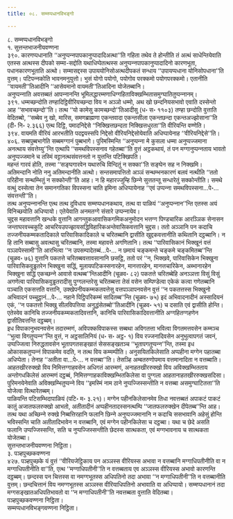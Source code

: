 ```yaml
---
title: ०८. सम्मप्पधानविभङ्गो

---
```

८. सम्मप्पधानविभङ्गो  
१. सुत्तन्तभाजनीयवण्णना  
३९०. कारणप्पधानाति ‘‘अनुप्पन्‍नपापकानुप्पादादिअत्था’’ति गहिता तथेव ते होन्तीति तं अत्थं साधेन्तियेवाति एतस्स अत्थस्स दीपको सम्मा-सद्दोति यथाधिप्पेतत्थस्स अनुप्पन्‍नपापकानुप्पादादिनो कारणभूता, पधानकारणभूताति अत्थो। सम्मासद्दस्स उपाययोनिसोअत्थदीपकतं सन्धाय ‘‘उपायप्पधाना योनिसोपधाना’’ति वुत्तम्। पटिपन्‍नकोति भावनमनुयुत्तो। भुसं योगो पयोगो, पयोगोव परक्‍कमो पयोगपरक्‍कमो। एतानीति ‘‘वायमती’’तिआदीनि ‘‘आसेवमानो वायमती’’तिआदिना योजेतब्बानि।  
अनुप्पन्‍नाति अवत्तब्बतं आपन्‍नानन्ति भूमिलद्धारम्मणाधिग्गहिताविक्खम्भितासमुग्घातितुप्पन्‍नानम्।  
३९१. धम्मच्छन्दोति तण्हादिट्ठिवीरियच्छन्दा विय न अञ्‍ञो धम्मो, अथ खो छन्दनियसभावो एवाति दस्सेन्तो आह ‘‘सभावच्छन्दो’’ति। तत्थ ‘‘यो कामेसु कामच्छन्दो’’तिआदीसु (ध॰ स॰ ११०३) तण्हा छन्दोति वुत्ताति वेदितब्बो, ‘‘सब्बेव नु खो, मारिस, समणब्राह्मणा एकन्तवादा एकन्तसीला एकन्तछन्दा एकन्तअज्झोसाना’’ति (दी॰ नि॰ २.३६६) एत्थ दिट्ठि, पमादनिद्देसे ‘‘निक्खित्तछन्दता निक्खित्तधुरता’’ति वीरियन्ति वण्णेति।  
३९४. वायमति वीरियं आरभतीति पदद्वयस्सपि निद्देसो वीरियनिद्देसोयेवाति अधिप्पायेनाह ‘‘वीरियनिद्देसे’’ति।  
४०६. सब्बपुब्बभागेति सब्बमग्गानं पुब्बभागे। पुरिमस्मिन्ति ‘‘अनुप्पन्‍ना मे कुसला धम्मा अनुप्पज्‍जमाना अनत्थाय संवत्तेय्यु’’न्ति एत्थापि ‘‘समथविपस्सनाव गहेतब्बा’’ति वुत्तं अट्ठकथायं, तं पन मग्गानुप्पन्‍नताय भावतो अनुप्पज्‍जमाने च तस्मिं वट्टानत्थसंवत्तनतो न युत्तन्ति पटिक्खिपति।  
महन्तं गारवं होति, तस्मा ‘‘सङ्घगारवेन यथारुचि विन्दितुं न सक्‍का’’ति सङ्घेन सह न निक्खमि। अतिमन्दानि नोति ननु अतिमन्दानीति अत्थो। सन्तसमापत्तितो अञ्‍ञं सन्थम्भनकारणं बलवं नत्थीति ‘‘ततो परिहीना सन्थम्भितुं न सक्‍कोन्ती’’ति आह। न हि महारज्‍जुम्हि छिन्‍ने सुत्ततन्तू सन्धारेतुं सक्‍कोन्तीति। समथे वत्थुं दस्सेत्वा तेन समानगतिका विपस्सना चाति इमिना अधिप्पायेनाह ‘‘एवं उप्पन्‍ना समथविपस्सना…पे॰… संवत्तन्ती’’ति।  
तत्थ अनुप्पन्‍नानन्ति एत्थ तत्थ दुविधाय सम्मप्पधानकथाय, तत्थ वा पाळियं ‘‘अनुप्पन्‍नान’’न्ति एतस्स अयं विनिच्छयोति अधिप्पायो। एतेयेवाति अनमतग्गे संसारे उप्पन्‍नायेव।  
चुद्दस महावत्तानि खन्धके वुत्तानि आगन्तुकआवासिकगमिकअनुमोदन भत्तग्ग पिण्डचारिक आरञ्‍ञिक सेनासन जन्ताघरवच्‍चकुटि आचरियउपज्झायसद्धिविहारिकअन्तेवासिकवत्तानि चुद्दस। ततो अञ्‍ञानि पन कदाचि तज्‍जनीयकम्मकतादिकाले पारिवासिकादिकाले च चरितब्बानि द्वासीति खुद्दकवत्तानीति कथितानि दट्ठब्बानि। न हि तानि सब्बासु अवत्थासु चरितब्बानि, तस्मा महावत्ते अगणितानि। तत्थ ‘‘पारिवासिकानं भिक्खूनं वत्तं पञ्‍ञापेस्सामी’’ति आरभित्वा ‘‘न उपसम्पादेतब्बं…पे॰… न छमायं चङ्कमन्ते चङ्कमे चङ्कमितब्ब’’न्ति (चूळव॰ ७६) वुत्तानि पकतत्ते चरितब्बवत्तावसानानि छसट्ठि, ततो परं ‘‘न, भिक्खवे, पारिवासिकेन भिक्खुना पारिवासिकवुड्ढतरेन भिक्खुना सद्धिं, मूलायपटिकस्सनारहेन, मानत्तारहेन, मानत्तचारिकेन, अब्भानारहेन भिक्खुना सद्धिं एकच्छन्‍ने आवासे वत्थब्ब’’न्तिआदीनि (चूळव॰ ८२) पकतत्ते चरितब्बेहि अनञ्‍ञत्ता विसुं विसुं अगणेत्वा पारिवासिकवुड्ढतरादीसु पुग्गलन्तरेसु चरितब्बत्ता तेसं वसेन सम्पिण्डेत्वा एकेकं कत्वा गणेतब्बानि पञ्‍चाति एकसत्तति वत्तानि, उक्खेपनीयकम्मकतवत्तेसु वत्तपञ्‍ञापनवसेन वुत्तं ‘‘न पकतत्तस्स भिक्खुनो अभिवादनं पच्‍चुट्ठानं…पे॰… नहाने पिट्ठिपरिकम्मं सादितब्ब’’न्ति (चूळव॰ ७५) इदं अभिवादनादीनं अस्सादियनं एकं, ‘‘न पकतत्तो भिक्खु सीलविपत्तिया अनुद्धंसेतब्बो’’तिआदीनि (चूळव॰ ५१) च दसाति एवं द्वासीति होन्ति। एतेस्वेव कानिचि तज्‍जनीयकम्मकतादिवत्तानि, कानिचि पारिवासिकादिवत्तानीति अग्गहितग्गहणेन द्वासीतिवत्तन्ति दट्ठब्बम्।  
इध विपाकानुभवनवसेन तदारम्मणं, अविपक्‍कविपाकस्स सब्बथा अविगतत्ता भवित्वा विगतमत्तवसेन कम्मञ्‍च ‘‘भुत्वा विगतुप्पन्‍न’’न्ति वुत्तं, न अट्ठसालिनियं (ध॰ स॰ अट्ठ॰ १) विय रज्‍जनादिवसेन अनुभुत्वापगतं जवनं, उप्पज्‍जित्वा निरुद्धतावसेन भूतापगतसङ्खातं सेससङ्खतञ्‍च ‘‘भूतापगतुप्पन्‍न’’न्ति, तस्मा इध ओकासकतुप्पन्‍नं विपाकमेव वदति, न तत्थ विय कम्मम्पीति। अनुसयितकिलेसाति अप्पहीना मग्गेन पहातब्बा अधिप्पेता। तेनाह ‘‘अतीता वा…पे॰… न वत्तब्बा’’ति। तेसञ्हि अम्बतरुणोपमाय वत्तमानादिता न वत्तब्बाति।  
आहतखीररुक्खो विय निमित्तग्गाहवसेन अधिगतं आरम्मणं, अनाहतखीररुक्खो विय अविक्खम्भितताय अन्तोगधकिलेसं आरम्मणं दट्ठब्बं, निमित्तग्गाहकाविक्खम्भितकिलेसा वा पुग्गला आहतानाहतखीररुक्खसदिसा। पुरिमनयेनेवाति अविक्खम्भितुप्पन्‍ने विय ‘‘इमस्मिं नाम ठाने नुप्पज्‍जिस्सन्तीति न वत्तब्बा असमुग्घाटितत्ता’’ति योजेत्वा वित्थारेतब्बम्।  
पाळियन्ति पटिसम्भिदापाळियं (पटि॰ म॰ ३.२१)। मग्गेन पहीनकिलेसानमेव तिधा नवत्तब्बतं अपाकटं पाकटं कातुं अजातफलरुक्खो आभतो, अतीतादीनं अप्पहीनतादस्सनत्थम्पि ‘‘जातफलरुक्खेन दीपेतब्ब’’न्ति आह। तत्थ यथा अच्छिन्‍ने रुक्खे निब्बत्तिरहानि फलानि छिन्‍ने अनुप्पज्‍जमानानि न कदाचि ससभावानि अहेसुं होन्ति भविस्सन्ति चाति अतीतादिभावेन न वत्तब्बानि, एवं मग्गेन पहीनकिलेसा च दट्ठब्बा। यथा च छेदे असति फलानि उप्पज्‍जिस्सन्ति, सति च नुप्पज्‍जिस्सन्तीति छेदस्स सात्थकता, एवं मग्गभावनाय च सात्थकता योजेतब्बा।  
सुत्तन्तभाजनीयवण्णना निट्ठिता।  
३. पञ्हपुच्छकवण्णना  
४२७. पञ्हपुच्छके यं वुत्तं ‘‘वीरियजेट्ठिकाय पन अञ्‍ञस्स वीरियस्स अभावा न वत्तब्बानि मग्गाधिपतीनीति वा न मग्गाधिपतीनीति वा’’ति, एत्थ ‘‘मग्गाधिपतीनी’’ति न वत्तब्बताय एव अञ्‍ञस्स वीरियस्स अभावो कारणन्ति दट्ठब्बम्। छन्दस्स पन चित्तस्स वा नमग्गभूतस्स अधिपतिनो तदा अभावा ‘‘न मग्गाधिपतीनी’’ति न वत्तब्बानीति वुत्तम्। छन्दचित्तानं विय नमग्गभूतस्स अञ्‍ञस्स वीरियाधिपतिनो अभावाति वा अधिप्पायो। सम्मप्पधानानं तदा मग्गसङ्खातअधिपतिभावतो वा ‘‘न मग्गाधिपतीनी’’ति नवत्तब्बता वुत्ताति वेदितब्बा।  
पञ्हपुच्छकवण्णना निट्ठिता।  
सम्मप्पधानविभङ्गवण्णना निट्ठिता।  